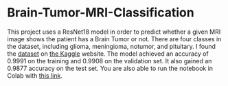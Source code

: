 # Brain-Tumor-MRI-Classification
This project uses a ResNet18 model in order to predict whether a given MRI image shows the patient has a Brain Tumor or not. There are four classes in the dataset, including glioma, meningioma, notumor, and pituitary. I found the [dataset](https://www.kaggle.com/datasets/masoudnickparvar/brain-tumor-mri-dataset) on [the Kaggle](https://www.kaggle.com) website.
The model achieved an accuracy of 0.9991 on the training and 0.9908 on the validation set. It also gained an 0.9877 accuracy on the test set.
You are also able to run the notebook in Colab with [this link](https://colab.research.google.com/drive/1GGZXqs6oQJcpbJ2GaHnuI5sDDnj5J2pA?usp=sharing).
